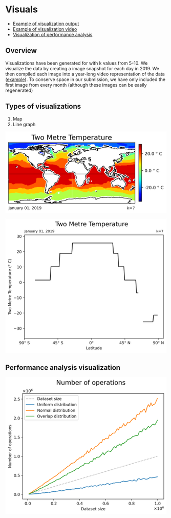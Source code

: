 # Visuals

- [Example of visualization output](map/k=7/two_metre_temperature)
- [Example of visualization video](map/k=7/two_metre_temperature/_two_metre_temperature_30.mp4)
- [Visualization of performance analysis](performance)

## Overview

Visualizations have been generated for with k values from 5-10. We visualize the data by creating a image snapshot for each day in 2019. We then compiled each image into a year-long video representation of the data ([example](map/k=7/two_metre_temperature/_two_metre_temperature_30.mp4)). To conserve space in our submission, we have only included the first image from every month (although these images can be easily regenerated)

## Types of visualizations

1. Map
2. Line graph

![Map Visualization Example](map/k=7/two_metre_temperature/0.png)

![Line Visualization Example](line/k=7/two_metre_temperature/0.png)

## Performance analysis visualization

![Operations](performance/operations.png)